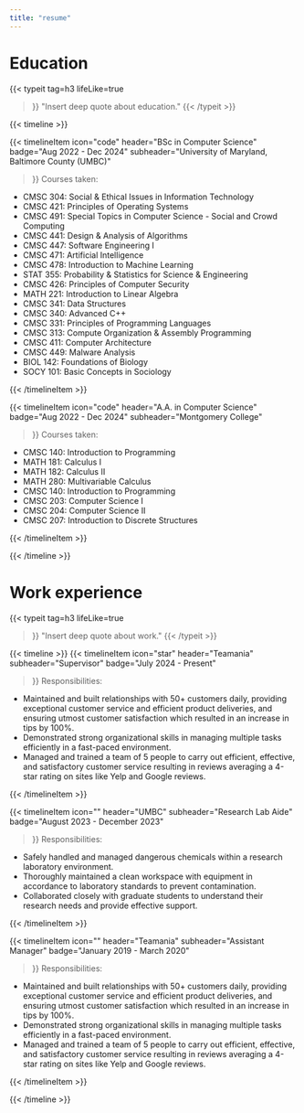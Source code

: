 ```yaml
---
title: "resume"
---
```


# Education

{{< typeit 
  tag=h3
  lifeLike=true
>}}
"Insert deep quote about education."
{{< /typeit >}}


{{< timeline >}}

{{< timelineItem
    icon="code"
    header="BSc in Computer Science"
    badge="Aug 2022 - Dec 2024"
    subheader="University of Maryland, Baltimore County (UMBC)"
>}}
Courses taken:
<ul>
    <li>CMSC 304: Social & Ethical Issues in Information Technology</li>
    <li>CMSC 421: Principles of Operating Systems</li>
    <li>CMSC 491: Special Topics in Computer Science - Social and Crowd Computing</li>
    <li>CMSC 441: Design & Analysis of Algorithms</li>
    <li>CMSC 447: Software Engineering I</li>
    <li>CMSC 471: Artificial Intelligence</li>
    <li>CMSC 478: Introduction to Machine Learning</li>
    <li>STAT 355: Probability & Statistics for Science & Engineering</li>
    <li>CMSC 426: Principles of Computer Security</li>
    <li>MATH 221: Introduction to Linear Algebra</li>
    <li>CMSC 341: Data Structures</li>
    <li>CMSC 340: Advanced C++</li>
    <li>CMSC 331: Principles of Programming Languages</li>
    <li>CMSC 313: Compute Organization & Assembly Programming</li>
    <li>CMSC 411: Computer Architecture</li>
    <li>CMSC 449: Malware Analysis</li>
    <li>BIOL 142: Foundations of Biology</li>
    <li>SOCY 101: Basic Concepts in Sociology</li>
</ul>
{{< /timelineItem >}}


{{< timelineItem
    icon="code"
    header="A.A. in Computer Science"
    badge="Aug 2022 - Dec 2024"
    subheader="Montgomery College"
>}}
Courses taken:
<ul>
    <li>CMSC 140: Introduction to Programming</li>
    <li>MATH 181: Calculus I</li>
    <li>MATH 182: Calculus II</li>
    <li>MATH 280: Multivariable Calculus</li>
    <li>CMSC 140: Introduction to Programming</li>
    <li>CMSC 203: Computer Science I</li>
    <li>CMSC 204: Computer Science II</li>
    <li>CMSC 207: Introduction to Discrete Structures</li>
</ul>
{{< /timelineItem >}}

{{< /timeline >}}

# Work experience

{{< typeit 
  tag=h3
  lifeLike=true
>}}
"Insert deep quote about work."
{{< /typeit >}}


{{< timeline >}}
{{< timelineItem
    icon="star"
    header="Teamania"
    subheader="Supervisor"
    badge="July 2024 - Present"
>}}
Responsibilities:
<ul>
    <li>
        Maintained and built relationships with 50+ customers daily, providing exceptional customer service
        and efficient product deliveries, and ensuring utmost customer satisfaction which resulted in an
        increase in tips by 100%.
    </li>
    <li>
        Demonstrated strong organizational skills in managing multiple tasks efficiently in a fast-paced
        environment.
    </li>
    <li>
        Managed and trained a team of 5 people to carry out efficient, effective, and satisfactory customer
        service resulting in reviews averaging a 4-star rating on sites like Yelp and Google reviews.
    </li>
</ul>
{{< /timelineItem >}}

{{< timelineItem
    icon=""
    header="UMBC"
    subheader="Research Lab Aide"
    badge="August 2023 - December 2023"
>}}
Responsibilities:
<ul>
    <li>
        Safely handled and managed dangerous chemicals within a research laboratory environment.
    </li>
    <li>
        Thoroughly maintained a clean workspace with equipment in accordance to laboratory standards to
        prevent contamination.
    </li>
    <li>
        Collaborated closely with graduate students to understand their research needs and provide effective
        support.
    </li>
</ul>
{{< /timelineItem >}}

{{< timelineItem
    icon=""
    header="Teamania"
    subheader="Assistant Manager"
    badge="January 2019 - March 2020"
>}}
Responsibilities:
<ul>
    <li>
        Maintained and built relationships with 50+ customers daily, providing exceptional customer service
        and efficient product deliveries, and ensuring utmost customer satisfaction which resulted in an
        increase in tips by 100%.
    </li>
    <li>
        Demonstrated strong organizational skills in managing multiple tasks efficiently in a fast-paced
        environment.
    </li>
    <li>
        Managed and trained a team of 5 people to carry out efficient, effective, and satisfactory customer
        service resulting in reviews averaging a 4-star rating on sites like Yelp and Google reviews.
    </li>
</ul>
{{< /timelineItem >}}

{{< /timeline >}}
